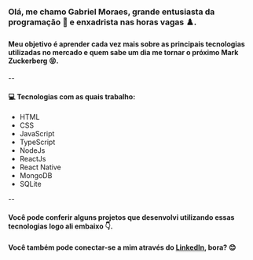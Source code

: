### Olá, me chamo Gabriel Moraes, grande entusiasta da programação :game_die: e enxadrista nas horas vagas :chess_pawn:. 

#### Meu objetivo é aprender cada vez mais sobre as principais tecnologias utilizadas no mercado e quem sabe um dia me tornar o próximo Mark Zuckerberg :stuck_out_tongue_closed_eyes:.

--

#### :computer: Tecnologias com as quais trabalho:

* HTML
* CSS
* JavaScript
* TypeScript
* NodeJs
* ReactJs
* React Native
* MongoDB
* SQLite

--

#### Você pode conferir alguns projetos que desenvolvi utilizando essas tecnologias logo ali embaixo :point_down:.

#### Você também pode conectar-se a mim através do [LinkedIn](https://www.linkedin.com/in/gabriel-moraes-5572b2145/), bora? :blush:
